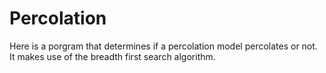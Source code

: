 # Percolation
Here is a porgram that determines if a percolation model percolates or not. It makes use of the breadth first search algorithm.
